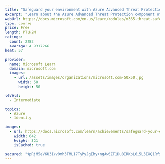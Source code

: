 ```yaml
---
title: "Safeguard your environment with Azure Advanced Threat Protection"
excerpt: "Learn about the Azure Advanced Threat Protection component of Microsoft Threat Protection."
webUrl: https://docs.microsoft.com/en-us/learn/modules/m365-threat-safeguard/
type: course
price: Free
length: PT1H2M
ratings:
  count: 2282
  average: 4.8317266
heat: 57

provider:
  name: Microsoft Learn
  domain: microsoft.com
  images:
    - url: /assets/images/organizations/microsoft.com-50x50.jpg
      width: 50
      height: 50

levels:
  - Intermediate

topics:
  - Azure
  - Identity

images:
  - url: https://docs.microsoft.com/learn/achievements/safeguard-your-environment-with-microsoft-azure-advanced-threat-protection-social.png
    width: 642
    height: 321
    isCached: true

secured: "9pRjM5eV6U3Ivv0mh3FMLI7TyPyJgEhy+ngAwSZT1Du8IRKpL6i5L3EXQ1Rfx7ytqwvntDfWZ7q4Yfs308YXSHgPVZTvqFFdWdd6f79sU+O/hY+vLj1pWD0FoCLaeiJX5sE1a5rq4sZwQoabmGIu+wDAtn2fgHwMevGrww5+DCVY7CvmzmPKn0xrdgEJ2GJ4kdhUe2v0Q+SUubJOxxkT8hsDD012RiBo6FIY9x9rvIuGQP/ER6PNgdEiJs5CB7CG0MZrdtt2lQO8VPhbA8Y1GztCgMAF3ACKWWnKTWMFhPRBAQv7aU7EMr0Ofso1exnPGUru1YiiPs/LAtL2spE2enyV/E3WuZYHjV31wwiSlYt11xFJNKTxGVHEgc4zXq6pGFNCfnpTaTokmX1Nol8dYcKh6uO7OMBb8OspdupCVrc=;sT6yZwdqIxxsqK2/RE8PzQ=="
---
```


